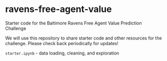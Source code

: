 # ravens-free-agent-value
Starter code for the Baltimore Ravens Free Agent Value Prediction Challenge

We will use this repository to share starter code and other resources for the challenge. Please check back periodically for updates!

`starter.ipynb` - data loading, cleaning, and exploration
